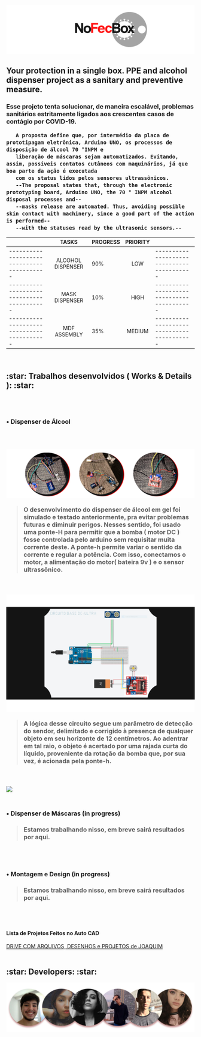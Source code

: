 <img src="/src/nofecboxheader.png">
<h2> Your protection in a single box. PPE and alcohol dispenser project as a sanitary and preventive measure.</h2>
<p>
  <h3> Esse projeto tenta solucionar, de maneira escalável, problemas sanitários estritamente ligados aos crescentes casos de contágio por COVID-19.
       
       A proposta define que, por intermédio da placa de prototipagam eletrônica, Arduino UNO, os processos de disposição de álcool 70 °INPM e
       liberação de máscaras sejam automatizados. Evitando, assim, possíveis contatos cutâneos com maquinários, já que boa parte da ação é executada
       com os status lidos pelos sensores ultrassônicos.
       --The proposal states that, through the electronic prototyping board, Arduino UNO, the 70 ° INPM alcohol disposal processes and--
       --masks release are automated. Thus, avoiding possible skin contact with machinery, since a good part of the action is performed--
       --with the statuses read by the ultrasonic sensors.--
  </h3>
</p>

|                                           |       TASKS       | PROGRESS | PRIORITY |                                           |
|-------------------------------------------|:-----------------:|----------|:--------:|-------------------------------------------|
| ----------------------------------------- | ALCOHOL DISPENSER |    90%   |    LOW   | ----------------------------------------- |
| ----------------------------------------- | MASK DISPENSER    |    10%   |   HIGH   | ----------------------------------------- |
| ----------------------------------------- | MDF ASSEMBLY      |    35%   |  MEDIUM  | ----------------------------------------- |
<br>
 <h2>:star: Trabalhos desenvolvidos ( Works & Details ): :star:</h2>
</br>

<br>
 <h3>• Dispenser de Álcool<h3>
</br>
<br>
 <img src="/src/wideapresentation.png">
 <p><blockquote> O desenvolvimento do dispenser de álcool em gel foi simulado e testado anteriormente, pra evitar problemas futuras e diminuir perigos. Nesses sentido, foi usado uma ponte-H para permitir que a bomba ( motor DC ) fosse controlada pelo arduino sem requisitar muita corrente deste. A ponte-h permite variar o sentido da corrente e regular a potência. Com isso, conectamos o motor, a alimentação do motor( bateira 9v ) e o sensor ultrassônico.</blockquote></p>
</br>
<br>
 <img src="/src/circuitalcohol.png">
 <p><blockquote> A lógica desse circuito segue um parâmetro de detecção do sendor, delimitado e corrigido à presença de qualquer objeto em seu horizonte de 12 centímetros. Ao adentrar em tal raio, o objeto é acertado por uma rajada curta do líquido, proveniente da rotação da bomba que, por sua vez, é acionada pela ponte-h.</blockquote></p>
</br>
<br>
 <img src="/src/alcoholgif.gif">
</br>
<br>
 <h3>• Dispenser de Máscaras (in progress)<h3>
  <blockquote> Estamos trabalhando nisso, em breve sairá resultados por aqui.</blockquote>
</br>
<br>
 <h3>• Montagem e Design (in progress)<h3>
  <blockquote> Estamos trabalhando nisso, em breve sairá resultados por aqui.</blockquote>
</br>
<br>
  <h4>       Lista de Projetos Feitos no Auto CAD </h4>
  <a href="https://drive.google.com/drive/folders/1cTvy83HeWpoMg4m3mefobvEgXWeoz9Jz?usp=sharing"> DRIVE COM ARQUIVOS, DESENHOS e PROJETOS de JOAQUIM </a>
</br>
<br>
 <h2>:star: Developers: :star:</h2>
 <img src="/src/developers.png">
</br>
